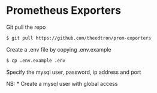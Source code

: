 # Prometheus Exporters

Git pull the repo

```bash
$ git pull https://github.com/theedtron/prom-exporters
```
Create a .env file by copying .env.example
```bash
$ cp .env.example .env
```

Specify the mysql user, password, ip address and port

NB: * Create a mysql user with global access
